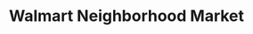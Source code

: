 ---
title: "Walmart Neighborhood Market"
url: /oklahoma-city/walmart-neighborhood-market-northwest-23rd-street/
shop: Supermarkt
---